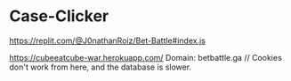 # Case-Clicker
https://replit.com/@J0nathanRoiz/Bet-Battle#index.js

https://cubeeatcube-war.herokuapp.com/ Domain: betbattle.ga // Cookies don't work from here, and the database is slower.
